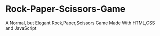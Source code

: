 
# Rock-Paper-Scissors-Game
A Normal, but Elegant Rock,Paper,Scissors Game Made With HTML,CSS and JavaScript
